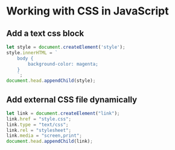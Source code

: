 # Working with CSS in JavaScript

## Add a text css block
```js
let style = document.createElement('style');
style.innerHTML = `
    body {
        background-color: magenta;
    }
    `;
document.head.appendChild(style);
```

## Add external CSS file dynamically
```js
let link = document.createElement("link");
link.href = "style.css";
link.type = "text/css";
link.rel = "stylesheet";
link.media = "screen,print";
document.head.appendChild(link);
```
